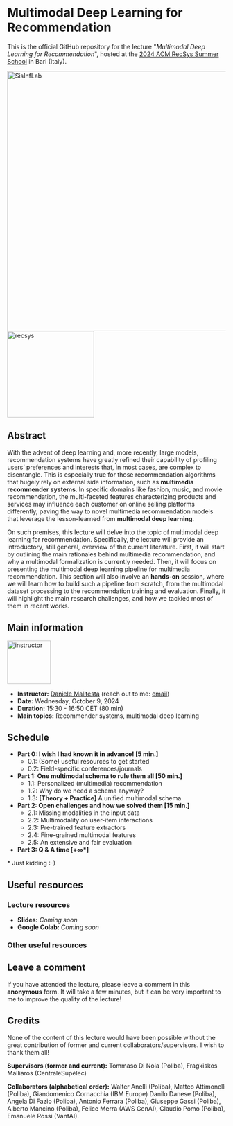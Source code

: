 # Multimodal Deep Learning for Recommendation

This is the official GitHub repository for the lecture "_Multimodal Deep Learning for Recommendation_", hosted at the [2024 ACM RecSys Summer School](https://acmrecsys.github.io/rsss2024/) in Bari (Italy).

<div>
  <img src="https://recsys.acm.org/wp-content/uploads/2023/11/RecSysBanner_1000_180.png" alt="SisInfLab" width="600">
  <img src="https://recsys.acm.org/wp-content/uploads/2020/07/Recsys-OG.png" alt="recsys" width="200">
</div>

## Abstract

With the advent of deep learning and, more recently, large models, recommendation systems have greatly refined their capability of profiling users’ preferences and interests that, in most cases, are complex to disentangle. This is especially true for those recommendation algorithms that hugely rely on external side information, such as **multimedia recommender systems**. In specific domains like fashion, music, and movie recommendation, the multi-faceted features characterizing products and services may influence each customer on online selling platforms differently, paving the way to novel multimedia recommendation models that leverage the lesson-learned from **multimodal deep learning**. 

On such premises, this lecture will delve into the topic of multimodal deep learning for recommendation. Specifically, the lecture will provide an introductory, still general, overview of the current literature. First, it will start by outlining the main rationales behind multimedia recommendation, and why a multimodal formalization is currently needed. Then, it will focus on presenting the multimodal deep learning pipeline for multimedia recommendation. This section will also involve an **hands-on** session, where we will learn how to build such a pipeline from scratch, from the multimodal dataset processing to the recommendation training and evaluation. Finally, it will highlight the main research challenges, and how we tackled most of them in recent works.

## Main information

<div>
  <img src="https://danielemalitesta.github.io/images/profilo_new.jpeg" alt="instructor" width="100">
</div>

* **Instructor:** [Daniele Malitesta](https://danielemalitesta.github.io/) (reach out to me: [email](mailto:d.malitesta@gmail.com))
* **Date:** Wednesday, October 9, 2024
* **Duration:** 15:30 - 16:50 CET (80 min)
* **Main topics:** Recommender systems, multimodal deep learning

## Schedule

* **Part 0: I wish I had known it in advance! [5 min.]**
  * 0.1: (Some) useful resources to get started
  * 0.2: Field-specific conferences/journals
* **Part 1: One multimodal schema to rule them all [50 min.]**
  * 1.1: Personalized (multimedia) recommendation
  * 1.2: Why do we need a schema anyway?
  * 1.3: **[Theory + Practice]** A unified multimodal schema
* **Part 2: Open challenges and how we solved them [15 min.]**
  * 2.1: Missing modalities in the input data
  * 2.2: Multimodality on user-item interactions
  * 2.3: Pre-trained feature extractors
  * 2.4: Fine-grained multimodal features
  * 2.5: An extensive and fair evaluation
* **Part 3: Q & A time [+∞\*]**

\* Just kidding :-) 

## Useful resources

### Lecture resources
* **Slides:** _Coming soon_
* **Google Colab:** _Coming soon_

### Other useful resources

## Leave a comment
If you have attended the lecture, please leave a comment in this **anonymous** form. It will take a few minutes, but it can be very important to me to improve the quality of the lecture!

## Credits

None of the content of this lecture would have been possible without the great contribution of former and current collaborators/supervisors. I wish to thank them all!

**Supervisors (former and current):** Tommaso Di Noia (Poliba), Fragkiskos Malliaros (CentraleSupélec)

**Collaborators (alphabetical order):** Walter Anelli (Poliba), Matteo Attimonelli (Poliba), Giandomenico Cornacchia (IBM Europe) Danilo Danese (Poliba), Angela Di Fazio (Poliba), Antonio Ferrara (Poliba), Giuseppe Gassi (Poliba), Alberto Mancino (Poliba), Felice Merra (AWS GenAI), Claudio Pomo (Poliba), Emanuele Rossi (VantAI).
